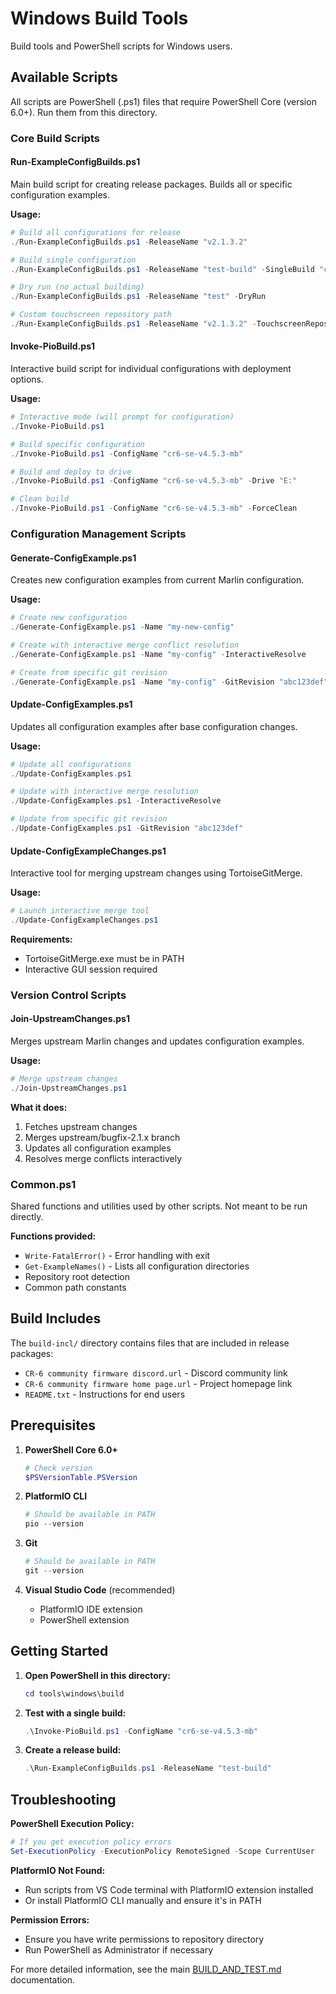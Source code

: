 # Windows Build Tools

Build tools and PowerShell scripts for Windows users.

## Available Scripts

All scripts are PowerShell (.ps1) files that require PowerShell Core (version 6.0+). Run them from this directory.

### Core Build Scripts

#### Run-ExampleConfigBuilds.ps1
Main build script for creating release packages. Builds all or specific configuration examples.

**Usage:**
```powershell
# Build all configurations for release
./Run-ExampleConfigBuilds.ps1 -ReleaseName "v2.1.3.2"

# Build single configuration
./Run-ExampleConfigBuilds.ps1 -ReleaseName "test-build" -SingleBuild "cr6-se-v4.5.3-mb"

# Dry run (no actual building)
./Run-ExampleConfigBuilds.ps1 -ReleaseName "test" -DryRun

# Custom touchscreen repository path
./Run-ExampleConfigBuilds.ps1 -ReleaseName "v2.1.3.2" -TouchscreenRepositoryPath "C:\Dev\CR-6-Touchscreen"
```

#### Invoke-PioBuild.ps1
Interactive build script for individual configurations with deployment options.

**Usage:**
```powershell
# Interactive mode (will prompt for configuration)
./Invoke-PioBuild.ps1

# Build specific configuration
./Invoke-PioBuild.ps1 -ConfigName "cr6-se-v4.5.3-mb"

# Build and deploy to drive
./Invoke-PioBuild.ps1 -ConfigName "cr6-se-v4.5.3-mb" -Drive "E:"

# Clean build
./Invoke-PioBuild.ps1 -ConfigName "cr6-se-v4.5.3-mb" -ForceClean
```

### Configuration Management Scripts

#### Generate-ConfigExample.ps1
Creates new configuration examples from current Marlin configuration.

**Usage:**
```powershell
# Create new configuration
./Generate-ConfigExample.ps1 -Name "my-new-config"

# Create with interactive merge conflict resolution
./Generate-ConfigExample.ps1 -Name "my-config" -InteractiveResolve

# Create from specific git revision
./Generate-ConfigExample.ps1 -Name "my-config" -GitRevision "abc123def"
```

#### Update-ConfigExamples.ps1
Updates all configuration examples after base configuration changes.

**Usage:**
```powershell
# Update all configurations
./Update-ConfigExamples.ps1

# Update with interactive merge resolution
./Update-ConfigExamples.ps1 -InteractiveResolve

# Update from specific git revision
./Update-ConfigExamples.ps1 -GitRevision "abc123def"
```

#### Update-ConfigExampleChanges.ps1
Interactive tool for merging upstream changes using TortoiseGitMerge.

**Usage:**
```powershell
# Launch interactive merge tool
./Update-ConfigExampleChanges.ps1
```

**Requirements:**
- TortoiseGitMerge.exe must be in PATH
- Interactive GUI session required

### Version Control Scripts

#### Join-UpstreamChanges.ps1
Merges upstream Marlin changes and updates configuration examples.

**Usage:**
```powershell
# Merge upstream changes
./Join-UpstreamChanges.ps1
```

**What it does:**
1. Fetches upstream changes
2. Merges upstream/bugfix-2.1.x branch
3. Updates all configuration examples
4. Resolves merge conflicts interactively

### Common.ps1
Shared functions and utilities used by other scripts. Not meant to be run directly.

**Functions provided:**
- `Write-FatalError()` - Error handling with exit
- `Get-ExampleNames()` - Lists all configuration directories
- Repository root detection
- Common path constants

## Build Includes

The `build-incl/` directory contains files that are included in release packages:

- `CR-6 community firmware discord.url` - Discord community link
- `CR-6 community firmware home page.url` - Project homepage link  
- `README.txt` - Instructions for end users

## Prerequisites

1. **PowerShell Core 6.0+**
   ```powershell
   # Check version
   $PSVersionTable.PSVersion
   ```

2. **PlatformIO CLI**
   ```powershell
   # Should be available in PATH
   pio --version
   ```

3. **Git**
   ```powershell
   # Should be available in PATH
   git --version
   ```

4. **Visual Studio Code** (recommended)
   - PlatformIO IDE extension
   - PowerShell extension

## Getting Started

1. **Open PowerShell in this directory:**
   ```powershell
   cd tools\windows\build
   ```

2. **Test with a single build:**
   ```powershell
   .\Invoke-PioBuild.ps1 -ConfigName "cr6-se-v4.5.3-mb"
   ```

3. **Create a release build:**
   ```powershell
   .\Run-ExampleConfigBuilds.ps1 -ReleaseName "test-build"
   ```

## Troubleshooting

**PowerShell Execution Policy:**
```powershell
# If you get execution policy errors
Set-ExecutionPolicy -ExecutionPolicy RemoteSigned -Scope CurrentUser
```

**PlatformIO Not Found:**
- Run scripts from VS Code terminal with PlatformIO extension installed
- Or install PlatformIO CLI manually and ensure it's in PATH

**Permission Errors:**
- Ensure you have write permissions to repository directory
- Run PowerShell as Administrator if necessary

For more detailed information, see the main [BUILD_AND_TEST.md](../../../docs/BUILD_AND_TEST.md) documentation.
